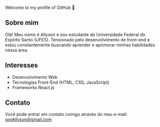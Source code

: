 Welcome to my profile of GitHub 👋

## Sobre mim

Olá! Meu nome é Allyson e sou estudante da Universidade Federal do Espírito Santo (UFES). Tensionado pelo desenvolvimento de front-end e estou constantemente buscando aprender e aprimorar minhas habilidades nessa área.

## Interesses

- Desenvolvimento Web
- Tecnologias Front-End (HTML, CSS, JavaScript)
- Frameworks React.js

## Contato

Você pode entrar em contato comigo através do meu e-mail: spvAllyson@gmail.com



